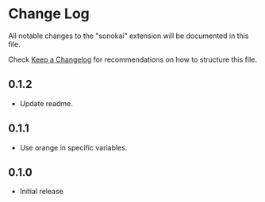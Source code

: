# Change Log

All notable changes to the "sonokai" extension will be documented in this file.

Check [Keep a Changelog](http://keepachangelog.com/) for recommendations on how to structure this file.

## 0.1.2

- Update readme.

## 0.1.1

- Use orange in specific variables.

## 0.1.0

- Initial release
